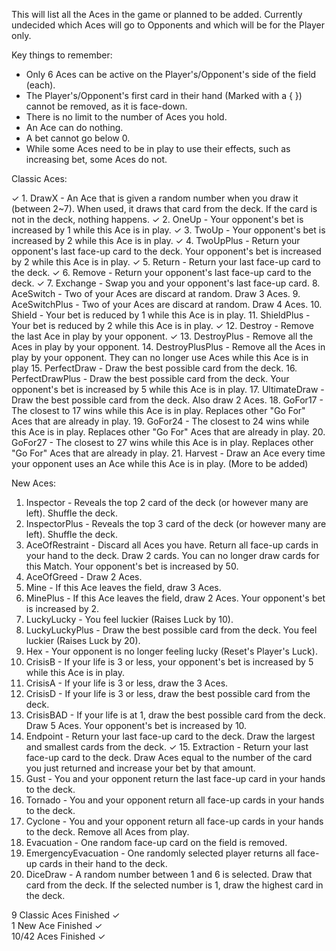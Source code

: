 This will list all the Aces in the game or planned to be added.
Currently undecided which Aces will go to Opponents and which will be for the Player only.

Key things to remember:
- Only 6 Aces can be active on the Player's/Opponent's side of the field (each).
- The Player's/Opponent's first card in their hand (Marked with a { }) cannot be removed, as it is face-down.
- There is no limit to the number of Aces you hold.
- An Ace can do nothing.
- A bet cannot go below 0.
- While some Aces need to be in play to use their effects, such as increasing bet, some Aces do not.

Classic Aces:

✓ 1. DrawX - An Ace that is given a random number when you draw it (between 2~7). When used, it draws that card from the deck. If the card is not in the deck, nothing happens.
✓ 2. OneUp - Your opponent's bet is increased by 1 while this Ace is in play.
✓ 3. TwoUp - Your opponent's bet is increased by 2 while this Ace is in play.
✓ 4. TwoUpPlus - Return your opponent's last face-up card to the deck. Your opponent's bet is increased by 2 while this Ace is in play.
✓ 5. Return - Return your last face-up card to the deck.
✓ 6. Remove - Return your opponent's last face-up card to the deck.
✓ 7. Exchange - Swap you and your opponent's last face-up card.
8. AceSwitch - Two of your Aces are discard at random. Draw 3 Aces.
9. AceSwitchPlus - Two of your Aces are discard at random. Draw 4 Aces.
10. Shield - Your bet is reduced by 1 while this Ace is in play.
11. ShieldPlus - Your bet is reduced by 2 while this Ace is in play.
✓ 12. Destroy - Remove the last Ace in play by your opponent.
✓ 13. DestroyPlus - Remove all the Aces in play by your opponent.
14. DestroyPlusPlus - Remove all the Aces in play by your opponent. They can no longer use Aces while this Ace is in play
15. PerfectDraw - Draw the best possible card from the deck.
16. PerfectDrawPlus - Draw the best possible card from the deck. Your opponent's bet is increased by 5 while this Ace is in play.
17. UltimateDraw - Draw the best possible card from the deck. Also draw 2 Aces.
18. GoFor17 - The closest to 17 wins while this Ace is in play. Replaces other "Go For" Aces that are already in play.
19. GoFor24 - The closest to 24 wins while this Ace is in play. Replaces other "Go For" Aces that are already in play.
20. GoFor27 - The closest to 27 wins while this Ace is in play. Replaces other "Go For" Aces that are already in play.
21. Harvest - Draw an Ace every time your opponent uses an Ace while this Ace is in play.
(More to be added)


New Aces:

1. Inspector - Reveals the top 2 card of the deck (or however many are left). Shuffle the deck.
2. InspectorPlus - Reveals the top 3 card of the deck (or however many are left). Shuffle the deck.
3. AceOfRestraint - Discard all Aces you have. Return all face-up cards in your hand to the deck. Draw 2 cards. You can no longer draw cards for this Match. Your opponent's bet is increased by 50.
4. AceOfGreed - Draw 2 Aces.
5. Mine - If this Ace leaves the field, draw 3 Aces.
6. MinePlus - If this Ace leaves the field, draw 2 Aces. Your opponent's bet is increased by 2.
7. LuckyLucky - You feel luckier (Raises Luck by 10).
8. LuckyLuckyPlus - Draw the best possible card from the deck. You feel luckier (Raises Luck by 20).
9. Hex - Your opponent is no longer feeling lucky (Reset's Player's Luck).
10. CrisisB - If your life is 3 or less, your opponent's bet is increased by 5 while this Ace is in play.
11. CrisisA - If your life is 3 or less, draw the 3 Aces.
12. CrisisD - If your life is 3 or less, draw the best possible card from the deck.
13. CrisisBAD - If your life is at 1, draw the best possible card from the deck. Draw 5 Aces. Your opponent's bet is increased by 10.
14. Endpoint - Return your last face-up card to the deck. Draw the largest and smallest cards from the deck.
✓ 15. Extraction - Return your last face-up card to the deck. Draw Aces equal to the number of the card you just returned and increase your bet by that amount.
16. Gust - You and your opponent return the last face-up card in your hands to the deck.
17. Tornado - You and your opponent return all face-up cards in your hands to the deck.
18. Cyclone - You and your opponent return all face-up cards in your hands to the deck. Remove all Aces from play.
19. Evacuation - One random face-up card on the field is removed.
20. EmergencyEvacuation - One randomly selected player returns all face-up cards in their hand to the deck.
21. DiceDraw - A random number between 1 and 6 is selected. Draw that card from the deck. If the selected number is 1, draw the highest card in the deck.

9 Classic Aces Finished ✓  
1 New Ace Finished ✓  
10/42 Aces Finished ✓  
